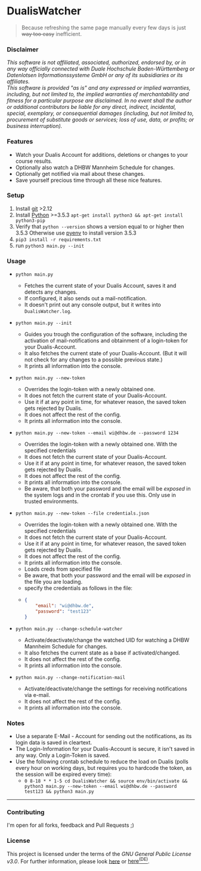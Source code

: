 # DualisWatcher

> Because refreshing the same page manually every few days is just ~~way too easy~~ inefficient.


### Disclaimer
*This software is not affiliated, associated, authorized, endorsed by, or in any way officially connected with Duale Hochschule Baden-Württemberg or Datenlotsen Informationssysteme GmbH or any of its subsidiaries or its affiliates.*    
*This software is provided "as is" and any expressed or implied warranties, including, but not limited to, the implied warranties of merchantability and fitness for a particular purpose are disclaimed. In no event shall the author or additional contributors be liable for any direct, indirect, incidental, special, exemplary, or consequential damages (including, but not limited to, procurement of substitute goods or services; loss of use, data, or profits; or business interruption).*


### Features
- Watch your Dualis Account for additions, deletions or changes to your course results.
- Optionally also watch a DHBW Mannheim Schedule for changes.
- Optionally get notified via mail about these changes.
- Save yourself precious time through all these nice features.



### Setup
1. Install [git](https://git-scm.com/) >2.12
2. Install [Python](https://www.python.org/) >=3.5.3 `apt-get install python3 && apt-get install python3-pip`
3. Verify that `python --version` shows a version equal to or higher then 3.5.3
    Otherwise use [pyenv](https://github.com/pyenv/pyenv#installation) to install version 3.5.3
4. `pip3 install -r requirements.txt`
5. run `python3 main.py --init`


### Usage
- `python main.py`
    - Fetches the current state of your Dualis Account, saves it and detects any changes.
    - If configured, it also sends out a mail-notification.
    - It doesn't print out any console output, but it writes into `DualisWatcher.log`.
- `python main.py --init`
    - Guides you trough the configuration of the software, including the activation of mail-notifications and obtainment of a login-token for your Dualis-Account.
    - It also fetches the current state of your Dualis-Account. (But it will not check for any changes to a possible previous state.)
    - It prints all information into the console.
- `python main.py --new-token`
    - Overrides the login-token with a newly obtained one.
    - It does not fetch the current state of your Dualis-Account.
    - Use it if at any point in time, for whatever reason, the saved token gets rejected by Dualis.
    - It does not affect the rest of the config.
    - It prints all information into the console.
- `python main.py --new-token --email wi@dhbw.de --password 1234`
    - Overrides the login-token with a newly obtained one. With the specified credentials
    - It does not fetch the current state of your Dualis-Account.
    - Use it if at any point in time, for whatever reason, the saved token gets rejected by Dualis.
    - It does not affect the rest of the config.
    - It prints all information into the console.
    - Be aware, that both your password and the email will be _*exposed*_ in the system logs and in the crontab if you use this. Only use in trusted environments.
- `python main.py --new-token --file credentials.json`
    - Overrides the login-token with a newly obtained one. With the specified credentials
    - It does not fetch the current state of your Dualis-Account.
    - Use it if at any point in time, for whatever reason, the saved token gets rejected by Dualis.
    - It does not affect the rest of the config.
    - It prints all information into the console.
    - Loads creds from specified file
    - Be aware, that both your password and the email will be _*exposed*_ in the file you are loading.
    - specify the credentials as follows in the file:
    -   ```json
        {
            "email": "wi@dhbw.de",
            "password": "test123"
        }
        ```

- `python main.py --change-schedule-watcher`
    - Activate/deactivate/change the watched UID for watching a DHBW Mannheim Schedule for changes.
    - It also fetches the current state as a base if activated/changed.
    - It does not affect the rest of the config.
    - It prints all information into the console.
- `python main.py --change-notification-mail`
    - Activate/deactivate/change the settings for receiving notifications via e-mail.
    - It does not affect the rest of the config.
    - It prints all information into the console.


### Notes
- Use a separate E-Mail - Account for sending out the notifications, as its login data is saved in cleartext.
- The Login-Information for your Dualis-Account is secure, it isn't saved in any way. Only a Login-Token is saved.
- Use the following crontab schedule to reduce the load on Dualis (polls every hour on working days, but requires you to hardcode the token, as the session will be expired every time):
    - ```0 8-18 * * 1-5 cd DualisWatcher && source env/bin/activate && python3 main.py --new-token --email wi@dhbw.de --password test123 && python3 main.py```


---


### Contributing
I'm open for all forks, feedback and Pull Requests ;)


### License
This project is licensed under the terms of the *GNU General Public License v3.0*. For further information, please look [here](http://choosealicense.com/licenses/gpl-3.0/) or [here<sup>(DE)</sup>](http://www.gnu.org/licenses/gpl-3.0.de.html).

